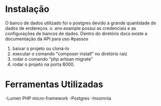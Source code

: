 # Instalação

O banco de dados utilizado foi o postgres devido a grande quantidade de dados de endereços.
o .env.example possui as credenciais e as configurações de bancos de dados.
Dentro do diretório docs existe a documentação da API para uso
#passos
1. baixar o projeto ou cloná-lo
2. executar o comando "composer install" no diretório raíz
3. rodar o comando "php artisan migrate"
4. rodar o projeto na porta 8000.


# Ferramentas Utilizadas
-Lumen PHP micro-framework
-Postgres
-Insomnia
